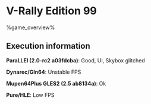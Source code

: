 # V-Rally Edition 99 

%game_overview%

## Execution information

**ParaLLEl (2.0-rc2 a03fdcba)**: Good, UI, Skybox glitched

**Dynarec/Gln64**: Unstable FPS

**Mupen64Plus GLES2 (2.5 ab8134a)**: Ok

**Pure/HLE**: Low FPS